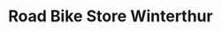 ---
title: "Road Bike Store Winterthur"
url: /winterthur/road-bike-store-winterthur/
shop: Fahrrad
---
